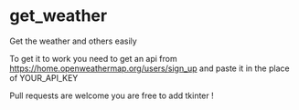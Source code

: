 # get_weather
Get the weather and others easily


To get it to work you need to get an api from https://home.openweathermap.org/users/sign_up and paste it in the place of YOUR_API_KEY
 
 
Pull requests are welcome you are free to add tkinter !
